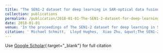 ```yaml
---
title: "The SEN1-2 dataset for deep learning in SAR-optical data fusion"
collection: publications
permalink: /publication/2018-01-01-The-SEN1-2-dataset-for-deep-learning-in-SAR-optical-data-fusion
date: 2018-01-01
venue: 'In the proceedings of The SEN1-2 dataset for deep learning in SAR-optical data fusion'
citation: ' Michael Schmitt,  Lloyd Hughes,  Xiao Zhu, &quot;The SEN1-2 dataset for deep learning in SAR-optical data fusion.&quot; In the proceedings of The SEN1-2 dataset for deep learning in SAR-optical data fusion, 2018.'
---
```

Use [Google Scholar](https://scholar.google.com/scholar?q=The+SEN1+2+dataset+for+deep+learning+in+SAR+optical+data+fusion){:target="_blank"} for full citation